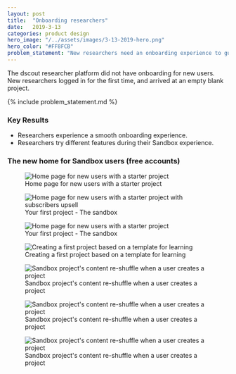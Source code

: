```yaml
---
layout: post
title:  "Onboarding researchers"
date:   2019-3-13
categories: product design
hero_image: "/../assets/images/3-13-2019-hero.png"
hero_color: "#FF8FCB"
problem_statement: "New researchers need an onboarding experience to guide them through the product and introduce them to dscout."
---
```


The dscout researcher platform did not have onboarding for new users. New researchers logged in for the first time, and arrived at an empty blank project.

{% include problem_statement.md %}

### Key Results
* Researchers experience a smooth onboarding experience.
* Researchers try different features during their Sandbox experience.

### The new home for Sandbox users (free accounts)

<figure>
	<img src="{{ site.baseurl }}/assets/images/sandbox-1.png" title="Home page for new users with a starter project" />
	<figcaption class="media-caption center">Home page for new users with a starter project</figcaption>
</figure>

<figure>
	<img src="{{ site.baseurl }}/assets/images/sandbox-2.png" title="Home page for new users with a starter project with subscribers upsell" />
	<figcaption class="media-caption center">Your first project - The sandbox</figcaption>
</figure>

<figure>
	<img src="{{ site.baseurl }}/assets/images/sandbox-3.png" title="Home page for new users with a starter project" />
	<figcaption class="media-caption center">Your first project - The sandbox</figcaption>
</figure>

<figure>
	<img src="{{ site.baseurl }}/assets/images/sandbox-4.png" title="Creating a first project based on a template for learning" />
	<figcaption class="media-caption center">Creating a first project based on a template for learning</figcaption>
</figure>

<figure>
	<img src="{{ site.baseurl }}/assets/images/sandbox-5.png" title="Sandbox project's content re-shuffle when a user creates a project" />
	<figcaption class="media-caption center">Sandbox project's content re-shuffle when a user creates a project</figcaption>
</figure>

<figure>
	<img src="{{ site.baseurl }}/assets/images/sandbox-6.png" title="Sandbox project's content re-shuffle when a user creates a project" />
	<figcaption class="media-caption center">Sandbox project's content re-shuffle when a user creates a project</figcaption>
</figure>

<figure>
	<img src="{{ site.baseurl }}/assets/images/sandbox-7.png" title="Sandbox project's content re-shuffle when a user creates a project" />
	<figcaption class="media-caption center">Sandbox project's content re-shuffle when a user creates a project</figcaption>
</figure>
